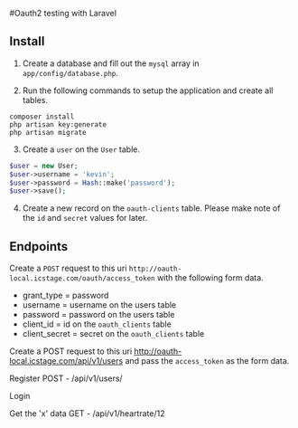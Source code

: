 #Oauth2 testing with Laravel

## Install

1. Create a database and fill out the `mysql` array in `app/config/database.php`.

2. Run the following commands to setup the application and create all tables.

```shell
composer install
php artisan key:generate
php artisan migrate
```

3. Create a `user` on the `User` table.

```php
$user = new User;
$user->username = 'kevin';
$user->password = Hash::make('password');
$user->save();
```

4. Create a new record on the `oauth-clients` table. Please make note of the `id` and `secret` values for later.

## Endpoints

Create a `POST` request to this uri `http://oauth-local.icstage.com/oauth/access_token` with the following form data.
- grant_type = password
- username = username on the users table
- password = password on the users table
- client_id = id on the `oauth_clients` table
- client_secret = secret on the `oauth_clients` table

Create a POST request to this uri http://oauth-local.icstage.com/api/v1/users and pass the `access_token` as the form data.

Register
POST - /api/v1/users/

Login

Get the 'x' data
GET - /api/v1/heartrate/12

